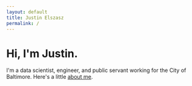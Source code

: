 ```yaml
---
layout: default
title: Justin Elszasz
permalink: /
---
```


# Hi, I'm Justin.

I'm a data scientist, engineer, and public servant working for the City of Baltimore. Here's a little [about me](/about).
